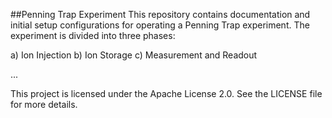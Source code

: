 ##Penning Trap Experiment
This repository contains documentation and initial setup configurations for operating a Penning Trap experiment. The experiment is divided into three phases:

a) Ion Injection
b) Ion Storage
c) Measurement and Readout

...

This project is licensed under the Apache License 2.0. See the LICENSE file for more details.
